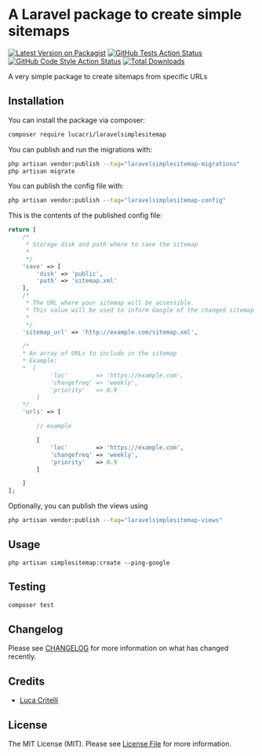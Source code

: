 # A Laravel package to create simple sitemaps

[![Latest Version on Packagist](https://img.shields.io/packagist/v/lucacri/laravelsimplesitemap.svg?style=flat-square)](https://packagist.org/packages/lucacri/laravelsimplesitemap)
[![GitHub Tests Action Status](https://img.shields.io/github/workflow/status/lucacri/laravelsimplesitemap/run-tests?label=tests)](https://github.com/lucacri/laravelsimplesitemap/actions?query=workflow%3Arun-tests+branch%3Amain)
[![GitHub Code Style Action Status](https://img.shields.io/github/workflow/status/lucacri/laravelsimplesitemap/Fix%20PHP%20code%20style%20issues?label=code%20style)](https://github.com/lucacri/laravelsimplesitemap/actions?query=workflow%3A"Fix+PHP+code+style+issues"+branch%3Amain)
[![Total Downloads](https://img.shields.io/packagist/dt/lucacri/laravelsimplesitemap.svg?style=flat-square)](https://packagist.org/packages/lucacri/laravelsimplesitemap)

A very simple package to create sitemaps from specific URLs

## Installation

You can install the package via composer:

```bash
composer require lucacri/laravelsimplesitemap
```

You can publish and run the migrations with:

```bash
php artisan vendor:publish --tag="laravelsimplesitemap-migrations"
php artisan migrate
```

You can publish the config file with:

```bash
php artisan vendor:publish --tag="laravelsimplesitemap-config"
```

This is the contents of the published config file:

```php
return [
    /*
     * Storage disk and path where to save the sitemap
     *
     */
    'save' => [
        'disk' => 'public',
        'path' => 'sitemap.xml'
    ],
    /*
     * The URL where your sitemap will be accessible.
     * This value will be used to inform Google of the changed sitemap
     *
     */
    'sitemap_url' => 'http://example.com/sitemap.xml',

    /*
    * An array of URLs to include in the sitemap
    * Example:
    *  [
            'loc'        => 'https://example.com',
            'changefreq' => 'weekly',
            'priority'   => 0.9
        ]
    */
    'urls' => [

        // example

        [
            'loc'        => 'https://example.com',
            'changefreq' => 'weekly',
            'priority'   => 0.9
        ]

    ]
];
```

Optionally, you can publish the views using

```bash
php artisan vendor:publish --tag="laravelsimplesitemap-views"
```

## Usage

```shell
php artisan simplesitemap:create --ping-google
```

## Testing

```bash
composer test
```

## Changelog

Please see [CHANGELOG](CHANGELOG.md) for more information on what has changed recently.


## Credits

- [Luca Critelli](https://github.com/lucacri)

## License

The MIT License (MIT). Please see [License File](LICENSE.md) for more information.

